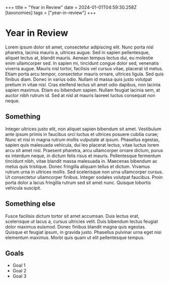 +++
title = "Year in Review"
date = 2024-01-01T04:59:30.258Z
[taxonomies]
tags = ["year-in-review"]
+++

# Year in Review

Lorem ipsum dolor sit amet, consectetur adipiscing elit. Nunc porta nisl pharetra, lacinia mauris a, ultrices augue. Sed in sapien pellentesque, aliquet lectus at, blandit mauris. Aenean tempus lectus dui, eu molestie enim ullamcorper sed. In sapien mi, tincidunt congue dolor sed, venenatis viverra augue. Mauris nisl tortor, facilisis vel cursus vitae, placerat id metus. Etiam porta arcu tempor, consectetur mauris ornare, ultrices ligula. Sed quis finibus diam. Donec in varius odio. Nullam id massa quis justo volutpat pretium in vitae nisl. Cras eleifend lectus sit amet odio dapibus, non lacinia sapien maximus. Etiam eu bibendum sapien. Nullam feugiat lacinia sem, at auctor nibh rutrum id. Sed at nisl at mauris laoreet luctus consequat non neque.

## Something

Integer ultrices justo elit, non aliquet sapien bibendum sit amet. Vestibulum ante ipsum primis in faucibus orci luctus et ultrices posuere cubilia curae; Nunc et nisi in magna rutrum mollis vulputate at ipsum. Phasellus egestas, sapien quis malesuada vehicula, dui leo placerat lectus, vitae luctus lorem arcu sit amet nisl. Praesent pharetra, arcu ullamcorper ornare dictum, purus ex interdum neque, in dictum felis risus et mauris. Pellentesque fermentum tincidunt nibh, vitae blandit massa malesuada in. Maecenas bibendum ac metus quis tristique. Donec fringilla aliquam tellus et dictum. Vivamus rutrum urna in ultrices mollis. Sed scelerisque non urna ullamcorper cursus. Ut consectetur ullamcorper finibus. Integer sodales volutpat faucibus. Proin porta dolor a lacus fringilla rutrum sed sit amet nunc. Quisque lobortis vehicula suscipit.

## Something else

Fusce facilisis dictum tortor sit amet accumsan. Duis lectus erat, scelerisque ut lacus a, cursus ultricies velit. Duis bibendum lectus feugiat dolor maximus euismod. Donec finibus blandit magna quis egestas. Quisque et feugiat ipsum, in gravida justo. Phasellus pulvinar urna eget nisi elementum maximus. Morbi quis quam ut elit pellentesque tempus.

## Goals

- Goal 1
- Goal 2
- Goal 3
